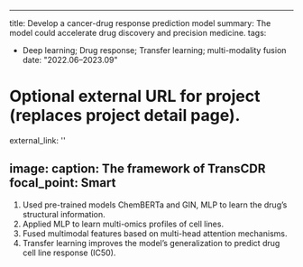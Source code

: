 
---
title: Develop a cancer-drug response prediction model
summary: The model could accelerate drug discovery and precision medicine.
tags:
  - Deep learning; Drug response; Transfer learning; multi-modality fusion
date: "2022.06–2023.09"

# Optional external URL for project (replaces project detail page).
external_link: ''

image:
  caption: The framework of TransCDR
  focal_point: Smart
---

1. Used pre-trained models ChemBERTa and GIN, MLP to learn the drug’s structural information.
2. Applied MLP to learn multi-omics profiles of cell lines.
3. Fused multimodal features based on multi-head attention mechanisms. 
4. Transfer learning improves the model’s generalization to predict drug cell line response (IC50). 
